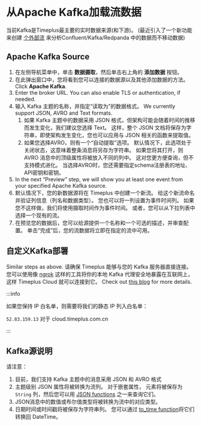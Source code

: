 # 从Apache Kafka加载流数据

当前Kafka是Timeplus最主要的实时数据来源(和下游)。 (最近引入了一个新功能来创建 [个外部流](working-with-streams#external_stream) 来分析Confluent/Kafka/Redpanda 中的数据而不移动数据)

## Apache Kafka Source

1. 在左侧导航菜单中，单击 **数据摄取**，然后单击右上角的 **添加数据** 按钮。
2. 在此弹出窗口中，您将看到您可以连接的数据源以及其他添加数据的方法。 Click **Apache Kafka**.
3. Enter the broker URL. You can also enable TLS or authentication, if needed.
4. 输入 Kafka 主题的名称，并指定“读取为”的数据格式。 We currently support JSON, AVRO and Text formats.
   1. 如果 Kafka 主题中的数据采用 JSON 格式，但架构可能会随着时间的推移而发生变化，我们建议您选择 Text。 这样，整个 JSON 文档将保存为字符串，即使架构发生变化，您也可以应用与 JSON 相关的函数来提取值。
   2. 如果您选择AVRO，则有一个“自动提取”选项。 默认情况下，此选项处于关闭状态，这意味着整条消息将另存为字符串。 如果您将其打开，则 AVRO 消息中的顶级属性将被放入不同的列中。 这对您更方便查询，但不支持模式进化。 当选择AVRO时，您还需要指定schema注册表的地址、API密钥和密钥。
5. In the next “Preview” step, we will show you at least one event from your specified Apache Kafka source.
6. 默认情况下，您的新数据源将在 Timeplus 中创建一个新流。 给这个新流命名并验证列信息（列名和数据类型）。 您也可以将一列设置为事件时间列。 如果您不这样做，我们将使用摄取时间作为事件时间。 或者，您可以从下拉列表中选择一个现有的流。
7. 在预览您的数据后，您可以给源提供一个名称和一个可选的描述，并审查配置。 单击“完成”后，您的流数据将立即在指定的流中可用。

## 自定义Kafka部署

Similar steps as above. 请确保 Timeplus 能够与您的 Kafka 服务器直接连接。 您可以使用像 [ngrok](https://ngrok.com) 这样的工具将你的本地 Kafka 代理安全地暴露在互联网上，这样 Timeplus Cloud 就可以连接到它。 Check out [this blog](https://www.timeplus.com/post/timeplus-cloud-with-ngrok) for more details.

:::info

如果您保持 IP 白名单，则需要将我们的静态 IP 列入白名单：

`52.83.159.13` 对于 cloud.timeplus.com.cn

:::

## Kafka源说明

请注意：

1. 目前，我们支持 Kafka 主题中的消息采用 JSON 和 AVRO 格式
2. 主题级别 JSON 属性将被转换为流列。 对于嵌套属性， 元素将被保存为 `String` 列，然后您可以用 [JSON functions](functions_for_json) 之一来查询它们。
3. JSON消息中的数值或布尔值类型将被转换为流中的对应类型。
4. 日期时间或时间戳将被保存为字符串列。 您可以通过 [to_time function](functions_for_type#to_time)将它们转换回 DateTime。
